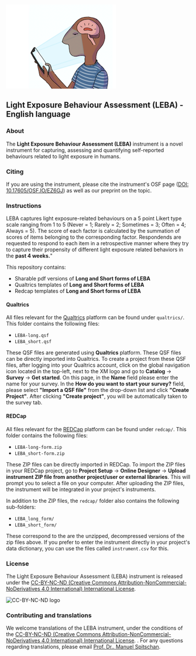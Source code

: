 ![LEBA cartoon logo](https://github.com/leba-instrument/leba-instrument.github.io/raw/main/image.png)

## Light Exposure Behaviour Assessment (LEBA) - English language

### About

The **Light Exposure Behaviour Assessment (LEBA)** instrument is a novel instrument for capturing, assessing and quantifying self-reported behaviours related to light exposure in humans.

### Citing

If you are using the instrument, please cite the instrument's OSF page ([DOI: 10.17605/OSF.IO/EZ6GJ](https://doi.org/10.17605/OSF.IO/EZ6GJ)) as well as our preprint on the topic. 

### Instructions

LEBA captures light exposure-related behaviours on a 5 point Likert type scale ranging from 1 to 5 (Never = 1; Rarely = 2; Sometimes = 3; Often = 4; Always = 5). The score of each factor is calculated by the summation of scores of items belonging to the corresponding factor. Respondends are requested to respond to each item in a retrospective manner where they try to capture their propensity of different light exposure related behaviors in the **past 4 weeks.**" 

This repository contains:

- Sharable pdf versions of **Long and Short forms of LEBA** 
- Qualtrics templates of **Long and Short forms of LEBA**
- Redcap templates of **Long and Short forms of LEBA**


#### Qualtrics

All files relevant for the [Qualtrics](https://www.qualtrics.com/) platform can be found under `qualtrics/`. This folder contains the following files:

- `LEBA-long.qsf`
- `LEBA_short.qsf`

These QSF files are generated using **Qualtrics** platform. These QSF files can be directly imported into Qualtrics. To create a project from these QSF files, after logging into your Qualtrics account, click on the global navigation icon located in the top-left, next to the XM logo and go to **Catalog** -> **Survey** -> **Get started**. On this page, in the  **Name** field please enter the name for your survey. In the **How do you want to start your survey?** field, please select **"Import a QSF file"** from the drop-down list and click **"Create Project"**. After clicking **"Create project"**, you will be automatically taken to the survey tab.

#### REDCap

All files relevant for the [REDCap](https://www.project-redcap.org/) platform can be found under `redcap/`. This folder contains the following files:

- `LEBA-long-form.zip`
- `LEBA_short-form.zip`

These ZIP files can be directly imported in REDCap. To import the ZIP files in your REDCap project, go to **Project Setup** -> **Online Designer** -> **Upload instrument ZIP file from another project/user or external libraries**. This will prompt you to select a file on your computer. After uploading the ZIP files, the instrument will be integrated in your project's instruments.

In addition to the ZIP files, the `redcap/` folder also contains the following sub-folders:

- `LEBA_long_form/`
- `LEBA_short_form/`

These correspond to the are the unzipped, decompressed versions of the zip files above. If you prefer to enter the instrument directly in your project's data dictionary, you can use the files called `instrument.csv` for this.


### License

The Light Exposure Behaviour Assessment (LEBA) instrument is released under the [CC-BY-NC-ND (Creative Commons Attribution-NonCommercial-NoDerivatives 4.0 International) International License](https://creativecommons.org/licenses/by-nc-nd/4.0/).


![CC-BY-NC-ND logo](https://i.creativecommons.org/l/by-nc-nd/4.0/88x31.png)

### Contributing and translations

We welcome translations of the LEBA instrument, under the conditions of the [CC-BY-NC-ND (Creative Commons Attribution-NonCommercial-NoDerivatives 4.0 International) International License](https://creativecommons.org/licenses/by-nc-nd/4.0/).
. For any questions regarding translations, please email [Prof. Dr.. Manuel Spitschan](mailto:manuel.spitschan@tum.de).
